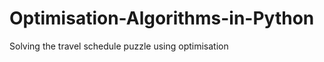 Optimisation-Algorithms-in-Python
=================================

Solving the travel schedule puzzle using optimisation
